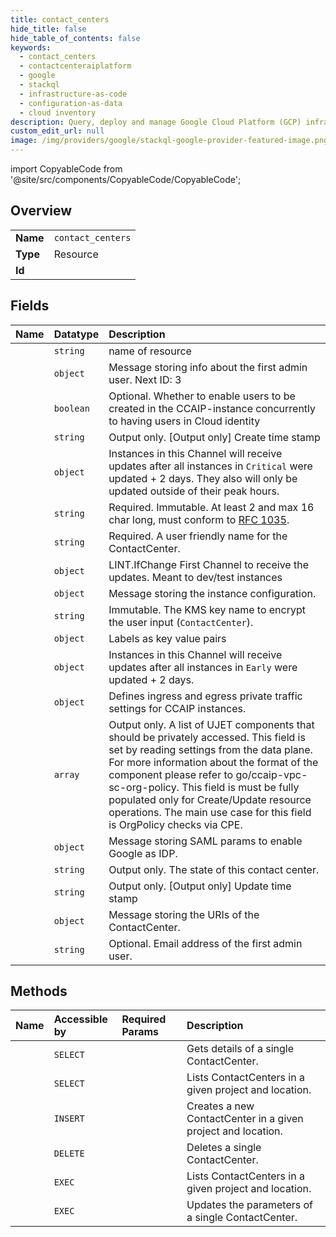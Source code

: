 ```yaml
---
title: contact_centers
hide_title: false
hide_table_of_contents: false
keywords:
  - contact_centers
  - contactcenteraiplatform
  - google    
  - stackql
  - infrastructure-as-code
  - configuration-as-data
  - cloud inventory
description: Query, deploy and manage Google Cloud Platform (GCP) infrastructure and resources using SQL
custom_edit_url: null
image: /img/providers/google/stackql-google-provider-featured-image.png
---
```


import CopyableCode from '@site/src/components/CopyableCode/CopyableCode';




## Overview
<table><tbody>
<tr><td><b>Name</b></td><td><code>contact_centers</code></td></tr>
<tr><td><b>Type</b></td><td>Resource</td></tr>
<tr><td><b>Id</b></td><td><CopyableCode code="contactcenteraiplatform.contact_centers" /></td></tr>
</tbody></table>

## Fields
| Name | Datatype | Description |
|:-----|:---------|:------------|
| <CopyableCode code="name" /> | `string` | name of resource |
| <CopyableCode code="adminUser" /> | `object` | Message storing info about the first admin user. Next ID: 3 |
| <CopyableCode code="ccaipManagedUsers" /> | `boolean` | Optional. Whether to enable users to be created in the CCAIP-instance concurrently to having users in Cloud identity |
| <CopyableCode code="createTime" /> | `string` | Output only. [Output only] Create time stamp |
| <CopyableCode code="critical" /> | `object` | Instances in this Channel will receive updates after all instances in `Critical` were updated + 2 days. They also will only be updated outside of their peak hours. |
| <CopyableCode code="customerDomainPrefix" /> | `string` | Required. Immutable. At least 2 and max 16 char long, must conform to [RFC 1035](https://www.ietf.org/rfc/rfc1035.txt). |
| <CopyableCode code="displayName" /> | `string` | Required. A user friendly name for the ContactCenter. |
| <CopyableCode code="early" /> | `object` | LINT.IfChange First Channel to receive the updates. Meant to dev/test instances |
| <CopyableCode code="instanceConfig" /> | `object` | Message storing the instance configuration. |
| <CopyableCode code="kmsKey" /> | `string` | Immutable. The KMS key name to encrypt the user input (`ContactCenter`). |
| <CopyableCode code="labels" /> | `object` | Labels as key value pairs |
| <CopyableCode code="normal" /> | `object` | Instances in this Channel will receive updates after all instances in `Early` were updated + 2 days. |
| <CopyableCode code="privateAccess" /> | `object` | Defines ingress and egress private traffic settings for CCAIP instances. |
| <CopyableCode code="privateComponents" /> | `array` | Output only. A list of UJET components that should be privately accessed. This field is set by reading settings from the data plane. For more information about the format of the component please refer to go/ccaip-vpc-sc-org-policy. This field is must be fully populated only for Create/Update resource operations. The main use case for this field is OrgPolicy checks via CPE. |
| <CopyableCode code="samlParams" /> | `object` | Message storing SAML params to enable Google as IDP. |
| <CopyableCode code="state" /> | `string` | Output only. The state of this contact center. |
| <CopyableCode code="updateTime" /> | `string` | Output only. [Output only] Update time stamp |
| <CopyableCode code="uris" /> | `object` | Message storing the URIs of the ContactCenter. |
| <CopyableCode code="userEmail" /> | `string` | Optional. Email address of the first admin user. |
## Methods
| Name | Accessible by | Required Params | Description |
|:-----|:--------------|:----------------|:------------|
| <CopyableCode code="get" /> | `SELECT` | <CopyableCode code="contactCentersId, locationsId, projectsId" /> | Gets details of a single ContactCenter. |
| <CopyableCode code="list" /> | `SELECT` | <CopyableCode code="locationsId, projectsId" /> | Lists ContactCenters in a given project and location. |
| <CopyableCode code="create" /> | `INSERT` | <CopyableCode code="locationsId, projectsId" /> | Creates a new ContactCenter in a given project and location. |
| <CopyableCode code="delete" /> | `DELETE` | <CopyableCode code="contactCentersId, locationsId, projectsId" /> | Deletes a single ContactCenter. |
| <CopyableCode code="_list" /> | `EXEC` | <CopyableCode code="locationsId, projectsId" /> | Lists ContactCenters in a given project and location. |
| <CopyableCode code="patch" /> | `EXEC` | <CopyableCode code="contactCentersId, locationsId, projectsId" /> | Updates the parameters of a single ContactCenter. |
